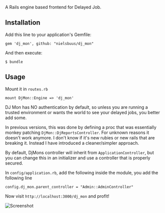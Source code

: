 A Rails engine based frontend for Delayed Job. 

## Installation

Add this line to your application's Gemfile:

    gem 'dj_mon', github: "nielsbuus/dj_mon"

And then execute:

    $ bundle

## Usage

Mount it in `routes.rb`

    mount DjMon::Engine => 'dj_mon'

DJ Mon has NO authentication by default, so unless you are running a trusted environment or wants the world to see your delayed jobs, you better add some.

In previous versions, this was done by defining a proc that was essentially monkey patching `DjMon::DjReportsController`. For unknown reasons it doesn't work anymore. I don't know if it's new rubies or new rails that are breaking it. Instead I have introduced a cleaner/simpler approach.

By default, DjMons controller will inherit from `ApplicationController`, but you can change this in an initializer and use a controller that is properly secured.

In `config/application.rb`, add the following inside the module, you add the following line

    config.dj_mon.parent_controller = "Admin::AdminController"
        

Now visit `http://localhost:3000/dj_mon` and profit!

![Screenshot](https://github.com/akshayrawat/dj_mon_demo/raw/master/docs/screenshot.jpg)
